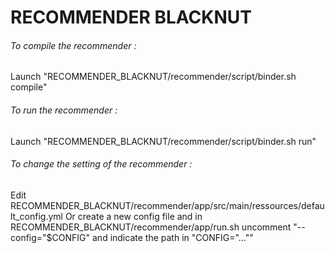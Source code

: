 # RECOMMENDER BLACKNUT

###### To compile the recommender :
Launch "RECOMMENDER_BLACKNUT/recommender/script/binder.sh compile"

###### To run the recommender :
Launch "RECOMMENDER_BLACKNUT/recommender/script/binder.sh run"

###### To change the setting of the recommender : 
Edit RECOMMENDER_BLACKNUT/recommender/app/src/main/ressources/default_config.yml
Or create a new config file and in RECOMMENDER_BLACKNUT/recommender/app/run.sh uncomment "--config="$CONFIG" and indicate the path in "CONFIG="...""